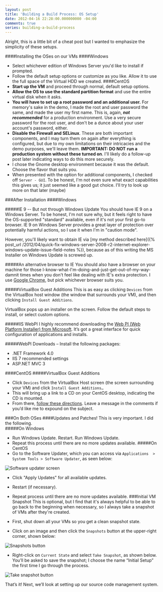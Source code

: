 ```yaml
---
layout: post
title: 'Building a Build Process: OS Setup'
date: 2012-04-16 22:28:00.000000000 -04:00
comments: true
series: building-a-build-process
---
```


Alright, this is a little bit of a cheat post but I wanted to emphasize the simplicity of these setups. 

####Installing the OSes on our VMs
####Windows
* Select whichever edition of Windows Server you'd like to install if prompted.  
* Follow the default setup options or customize as you like. Allow it to use the full space of the Virtual HDD we created.
####CentOS
* **Start up the VM** and proceed through normal, default setup options.
* **Allow the OS to use the standard partition format** and use the entire virtual disk when it asks.
* **You will have to set up a root password and an additional user.** For memory's sake in the demo, I made the root and user password the same, and made the user my first name. This is, again, ***not recommended*** for a production environment. Use a very secure password for the root user, and don't be a dunce about your user account's password, either.
* **Disable the Firewall and SELinux**. These are both important components, and I may turn them on again after everything is configured, but due to my own limitations on their intricacies and the demo purposes, we'll leave them. **IMPORTANT: DO NOT** **run a production system without these turned on**. I'll likely do a follow-up post later indicating ways to do this more securely.
* I chose the Gnome desktop environment because it was the default. Choose the flavor that suits you. 
* When presented with the option for additional components, I checked off `Server - GUI`. To be honest, I'm not even sure what exact capabilities this gives us; it just seemed like a good gut choice. I'll try to look up more on that later (maybe)

###After Installation
####Windows

#####IE 9 -- But not through Windows Update
You should have IE 9 on a Windows Server. To be honest, I'm not sure why, but it feels right to have the OS-supported "standard" available, even if it's not your first go-to browser. IE 9 on Windows Server provides a great layer of protection over potentially harmful actions, so I use it when I'm in "caution mode". 

However, you'll likely want to obtain IE via [my method described here]({% post_url /2012/04/quick-fix-windows-server-2008-r2-internet-explorer-windows-update-issue-field-notes %}), because as of this writing the MS Installer on Windows Update is screwed up.  

#####An alternative browser to IE
You should also have a browser on your machine for those I-know-what-I'm-doing-and-just-get-out-of-my-way-damnit times when you don't feel like dealing with IE's extra protection. I use [Google Chrome](http://google.com/chrome), but pick whichever browser suits you.  


#####VirtualBox Guest Additions
This is as easy as clicking `Devices` from the VirtualBox host window (the window that surrounds your VM), and then clicking `Install Guest Additions`. 

VirtualBox pops up an installer on the screen. Follow the default steps to install, or select custom options.

#####IIS WebPI
I highly recommend downloading the [Web PI (Web Platform Installer) from Microsoft](http://www.iis.net/webpi). It’s got a great interface for quick configuration of applications and installs.

#####WebPI Downloads – Install the following packages:
* .NET Framework 4.0  
* IIS 7 recommended settings  
* ASP.NET MVC 3

####CentOS
#####VirtualBox Guest Additions
* Click `Devices` from the VirtualBox Host screen (the screen surrounding your VM) and click `Install Guest Additions…`
* This will bring up a link to a CD on your CentOS desktop, indicating the CD is mounted.
* From there, [follow these directions](https://forums.virtualbox.org/viewtopic.php?t=4960). Leave a message in the comments if you’d like me to expound on the subject.

###On Both OSes
####Updates and Patches!
This is very important. I did the following.  
#####On Windows
* Run Windows Update. Restart. Run Windows Update.  
* Repeat this process until there are no more updates available.
#####On CentOS
* Go to the Software Updater, which you can access via `Applications  > System Tools > Software Updater`, as seen below:

![Software updater screen]({{site.post-images}}/05-CentOS-Updates.png)

* Click "Apply Updates" for all available updates.  
* Restart (if necessary).  
* Repeat process until there are no more updates available.
###Initial VM Snapshot
This is optional, but I find that it's always helpful to be able to go back to the beginning when necessary, so I always take a snapshot of VMs after they're created.  

* First, shut down all your VMs so you get a clean snapshot state.
* Click on an image and then click the `Snapshots` button at the upper-right corner, shown below:

![Snapshots button]({{site.post-images}}/07-252520-252520Details-252520and-252520Snapshots_thumb.png)


* Right-click on `Current State` and select `Take Snapshot`, as shown below. You’ll be asked to save the snapshot; I choose the name “Initial Setup” the first time I go through the process.

![Take snapshot button]({{site.post-images}}/08-252520-252520Take-252520Snapshot_thumb-25255B1-25255D.png)

That’s it! Next, we’ll look at setting up our source code management system.

